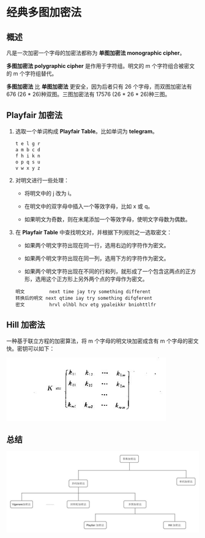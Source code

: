# 经典多图加密法

## 概述

凡是一次加密一个字母的加密法都称为 **单图加密法 monographic cipher**。

**多图加密法 polygraphic cipher** 是作用于字符组。明文的 m 个字符组合被密文的 m 个字符组替代。

**多图加密法** 比 **单图加密法** 更安全，因为后者只有 26 个字母，而双图加密法有 676 (26 \* 26)种双图。三图加密法有 17576 (26 \* 26 \* 26)种三图。

## Playfair 加密法

 1. 选取一个单词构成 **Playfair Table**。比如单词为 **telegram**。

    ```
    t e l g r
    a m b c d
    f h i k n
    o p q s u
    v w x y z
    ```

 2. 对明文进行一些处理：

    - 将明文中的 j 改为 i。

    - 在明文中的双字母中插入一个等效字母，比如 x 或 q。

    - 如果明文为奇数，则在末尾添加一个等效字母，使明文字母数为偶数。

 3. 在 **Playfair Table** 中查找明文对，并根据下列规则之一选取密文：

    - 如果两个明文字符出现在同一行，选用右边的字符作为密文。

    - 如果两个明文字符出现在同一列，选用下方的字符作为密文。

    - 如果两个明文字符出现在不同的行和列，就形成了一个包含这两点的正方形，选用这个正方形上另外两个点的字母作为密文。

    ```
    明文         next time jay try something different
    转换后的明文 next qtime iay try something difqferent
    密文         hrvl olhbl hcv etg ypaleikkr bniohttlfr
    ```

## Hill 加密法

一种基于联立方程的加密算法，将 m 个字母的明文块加密成含有 m 个字母的密文快。密钥可以如下：

 ![Hill][1]

## 总结

 ![Chapter 4][2]

 [1]: ./images/hill.jpg
 [2]: ./images/chapter_4.jpg
